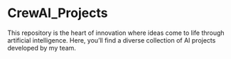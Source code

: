 # CrewAI_Projects
This repository is the heart of innovation where ideas come to life through artificial intelligence. Here, you’ll find a diverse collection of AI projects developed by my team.
